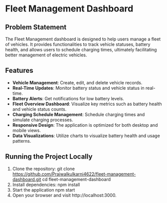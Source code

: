 # Fleet Management Dashboard

## Problem Statement
The Fleet Management dashboard is designed to help users manage a fleet of vehicles. It provides functionalities to track vehicle statuses, battery health, and allows users to schedule charging times, ultimately facilitating better management of electric vehicles.

## Features
- **Vehicle Management**: Create, edit, and delete vehicle records.
- **Real-Time Updates**: Monitor battery status and vehicle status in real-time.
- **Battery Alerts**: Get notifications for low battery levels.
- **Fleet Overview Dashboard**: Visualize key metrics such as battery health and vehicle status counts.
- **Charging Schedule Management**: Schedule charging times and simulate charging processes.
- **Responsive Design**: The application is optimized for both desktop and mobile views.
- **Data Visualizations**: Utilize charts to visualize battery health and usage patterns.

## Running the Project Locally

1. Clone the repository:
   git clone https://github.com/Prajwalkulkarni4622/fleet-management-dashboard.git
   cd fleet-management-dashboard
2. Install dependencies:
   npm install
3. Start the application
   npm start
4. Open your browser and visit http://localhost:3000.
